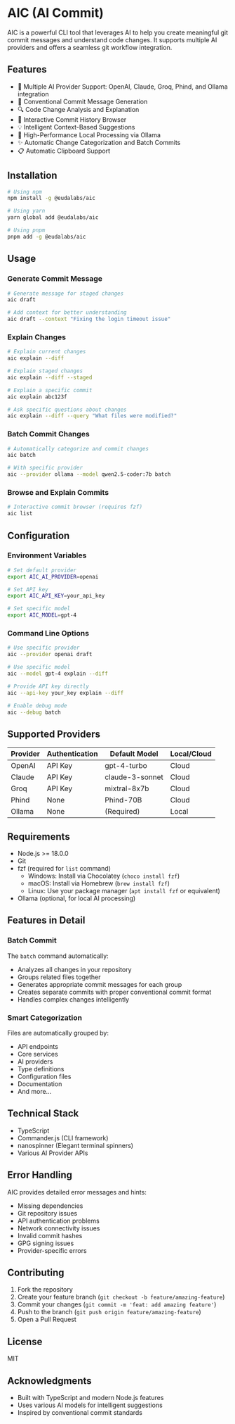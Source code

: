 # AIC (AI Commit)

AIC is a powerful CLI tool that leverages AI to help you create meaningful git commit messages and understand code changes. It supports multiple AI providers and offers a seamless git workflow integration.

## Features

- 🤖 Multiple AI Provider Support: OpenAI, Claude, Groq, Phind, and Ollama integration
- 📝 Conventional Commit Message Generation
- 🔍 Code Change Analysis and Explanation
- 🎯 Interactive Commit History Browser
- 💡 Intelligent Context-Based Suggestions 
- 🚀 High-Performance Local Processing via Ollama
- ✨ Automatic Change Categorization and Batch Commits
- 📋 Automatic Clipboard Support

## Installation

```bash
# Using npm
npm install -g @eudalabs/aic

# Using yarn
yarn global add @eudalabs/aic

# Using pnpm
pnpm add -g @eudalabs/aic
```

## Usage

### Generate Commit Message

```bash
# Generate message for staged changes
aic draft

# Add context for better understanding
aic draft --context "Fixing the login timeout issue"
```

### Explain Changes

```bash
# Explain current changes
aic explain --diff

# Explain staged changes
aic explain --diff --staged

# Explain a specific commit
aic explain abc123f

# Ask specific questions about changes
aic explain --diff --query "What files were modified?"
```

### Batch Commit Changes

```bash
# Automatically categorize and commit changes
aic batch

# With specific provider
aic --provider ollama --model qwen2.5-coder:7b batch
```

### Browse and Explain Commits

```bash
# Interactive commit browser (requires fzf)
aic list
```

## Configuration

### Environment Variables

```bash
# Set default provider
export AIC_AI_PROVIDER=openai

# Set API key
export AIC_API_KEY=your_api_key

# Set specific model
export AIC_MODEL=gpt-4
```

### Command Line Options

```bash
# Use specific provider
aic --provider openai draft

# Use specific model
aic --model gpt-4 explain --diff

# Provide API key directly
aic --api-key your_key explain --diff

# Enable debug mode
aic --debug batch
```

## Supported Providers

| Provider | Authentication | Default Model | Local/Cloud |
|----------|---------------|---------------|-------------|
| OpenAI   | API Key       | gpt-4-turbo   | Cloud       |
| Claude   | API Key       | claude-3-sonnet| Cloud       |
| Groq     | API Key       | mixtral-8x7b  | Cloud       |
| Phind    | None          | Phind-70B     | Cloud       |
| Ollama   | None          | (Required)    | Local       |

## Requirements

- Node.js >= 18.0.0
- Git
- fzf (required for `list` command)
  - Windows: Install via Chocolatey (`choco install fzf`)
  - macOS: Install via Homebrew (`brew install fzf`)
  - Linux: Use your package manager (`apt install fzf` or equivalent)
- Ollama (optional, for local AI processing)

## Features in Detail

### Batch Commit
The `batch` command automatically:
- Analyzes all changes in your repository
- Groups related files together
- Generates appropriate commit messages for each group
- Creates separate commits with proper conventional commit format
- Handles complex changes intelligently

### Smart Categorization
Files are automatically grouped by:
- API endpoints
- Core services
- AI providers
- Type definitions
- Configuration files
- Documentation
- And more...

## Technical Stack

- TypeScript
- Commander.js (CLI framework)
- nanospinner (Elegant terminal spinners)
- Various AI Provider APIs

## Error Handling

AIC provides detailed error messages and hints:
- Missing dependencies
- Git repository issues
- API authentication problems
- Network connectivity issues
- Invalid commit hashes
- GPG signing issues
- Provider-specific errors

## Contributing

1. Fork the repository
2. Create your feature branch (`git checkout -b feature/amazing-feature`)
3. Commit your changes (`git commit -m 'feat: add amazing feature'`)
4. Push to the branch (`git push origin feature/amazing-feature`)
5. Open a Pull Request

## License

MIT

## Acknowledgments

- Built with TypeScript and modern Node.js features
- Uses various AI models for intelligent suggestions
- Inspired by conventional commit standards
